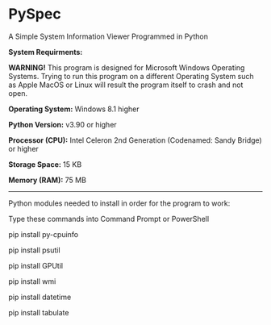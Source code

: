 # PySpec
A Simple System Information Viewer Programmed in Python

**System Requirments:**

**WARNING!** This program is designed for Microsoft Windows Operating Systems. Trying to run this program on a different Operating System such as Apple MacOS or Linux will result the program itself to crash and not open. 

**Operating System:** Windows 8.1 higher

**Python Version:** v3.90 or higher

**Processor (CPU):** Intel Celeron 2nd Generation (Codenamed: Sandy Bridge) or higher

**Storage Space:** 15 KB

**Memory (RAM):** 75 MB

----------------------

Python modules needed to install in order for the program to work:

Type these commands into Command Prompt or PowerShell

pip install py-cpuinfo

pip install psutil

pip install GPUtil

pip install wmi

pip install datetime

pip install tabulate

